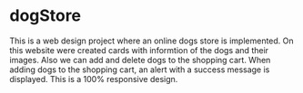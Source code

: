 # dogStore
This is a web design project where an online dogs store is implemented.
On this website were created cards with informtion of the dogs and their images.
Also we can add and delete dogs to the shopping cart.
When adding dogs to the shopping cart, an alert with a success message is displayed.
This is a 100% responsive design.

